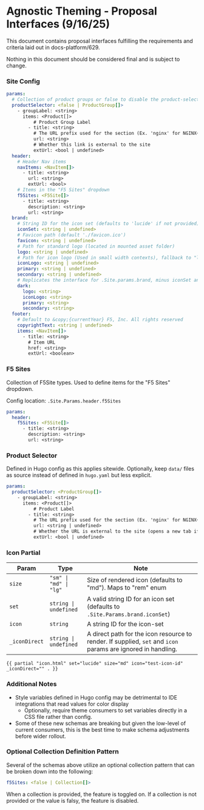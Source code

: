 # Agnostic Theming - Proposal Interfaces (9/16/25)

This document contains proposal interfaces fulfilling the requirements and criteria
laid out in docs-platform/629.

Nothing in this document should be considered final and is subject to change.

### Site Config

```yaml
params:
  # Collection of product groups or false to disable the product-selector
  productSelector: <false | ProductGroup[]> 
    - groupLabel: <string>
      items: <Product[]>
          # Product Group Label
        - title: <string>
          # The URL prefix used for the section (Ex. 'nginx' for NGINX+)
          url: <string>
          # Whether this link is external to the site
          extUrl: <bool | undefined>
  header:
    # Header Nav items
    navItems: <NavItem[]>
      - title: <string>
        url: <string>
        extUrl: <bool> 
    # Items in the "F5 Sites" dropdown
    f5Sites: <F5Site[]>
      - title: <string>
        description: <string>
        url: <string>
  brand:
    # String ID for the icon set (defaults to 'lucide' if not provided)
    iconSet: <string | undefined>
    # Favicon path (default './favicon.ico')
    favicon: <string | undefined>
    # Path for standard logo (located in mounted asset folder)
    logo: <string | undefined>
    # Path for icon logo (Used in small width contexts), fallback to "logo" if not defined
    iconLogo: <string | undefined>
    primary: <string | undefined>
    secondary: <string | undefined>
    # Replicates the interface for .Site.params.brand, minus iconSet and favicon
    dark:
      logo: <string>
      iconLogo: <string>
      primary: <string>
      secondary: <string>
  footer:
    # Default to &copy;{currentYear} F5, Inc. All rights reserved
    copyrightText: <string | undefined>
    items: <NavItem[]>
      - title: <string>
        # Item URL
        href: <string>
        extUrl: <boolean>

```

### F5 Sites

Collection of F5Site types. Used to define items for the "F5 Sites" dropdown.

Config location:  `.Site.Params.header.f5Sites`

```yaml
params:
  header:
    f5Sites: <F5Site[]>
      - title: <string>
        description: <string>
        url: <string>
```

### Product Selector

Defined in Hugo config as this applies sitewide. Optionally, keep `data/` files as source
instead of defined in `hugo.yaml` but less explicit.

```yaml
params:
  productSelector: <ProductGroup[]>
    - groupLabel: <string>
      items: <Product[]>
          # Product Label
        - title: <string>
          # The URL prefix used for the section (Ex. 'nginx' for NGINX+). Definition not required if extUrl
          url: <string | undefined>
          # Whether the URL is external to the site (opens a new tab if true)
          extUrl: <bool | undefined>
```

### Icon Partial

| Param         | Type                   | Note                                                                                                         |
|---------------|------------------------|--------------------------------------------------------------------------------------------------------------|
| `size`        | `"sm" \| "md" \| "lg"` | Size of rendered icon (defaults to "md"). Maps to "rem" enum                                                 |
| `set`         | `string \| undefined`  | A valid string ID for an icon set (defaults to `.Site.Params.brand.iconSet`)                                 |
| `icon`        | `string`               | A string ID for the icon-set                                                                                 |
| `_iconDirect` | `string \| undefined`  | A direct path for the icon resource to render. If supplied, `set` and `icon` params are ignored in handling. |

```go-template
{{ partial "icon.html" set="lucide" size="md" icon="test-icon-id" _iconDirect="" . }}
```

### Additional Notes

* Style variables defined in Hugo config may be detrimental to IDE integrations that read values for color display
  * Optionally, require theme consumers to set variables directly in a CSS file rather than config.
* Some of these new schemas are breaking but given the low-level of current consumers, this is the best time to make schema adjustments before wider rollout.

### Optional Collection Definition Pattern

Several of the schemas above utilize an optional collection pattern that can be broken down into the following:

```yaml
f5Sites: <false | Collection[]>
```

When a collection is provided, the feature is toggled on. If a collection is not provided or the value is falsy, the feature is disabled. 
